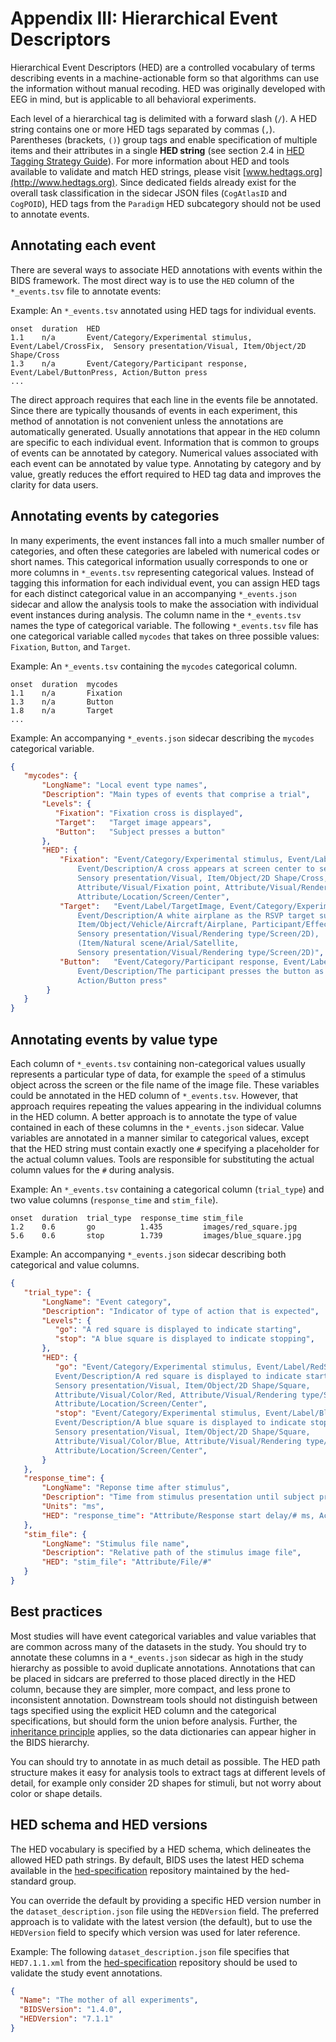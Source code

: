 # Appendix III: Hierarchical Event Descriptors

Hierarchical Event Descriptors (HED) are a controlled vocabulary of terms describing 
events in a machine-actionable form so that algorithms can use the information without
manual recoding. HED was originally developed with EEG in mind, but is applicable to
all behavioral experiments. 

Each level of a hierarchical tag is delimited with a forward slash (`/`). A HED string 
contains one or more HED tags separated by commas (`,`). Parentheses (brackets, `()`) 
group tags and enable specification of multiple items and their attributes in a 
single **HED string** (see section 2.4 in 
[HED Tagging Strategy Guide](http://www.hedtags.org/downloads/HED%20Tagging%20Strategy%20Guide.pdf)).
For more information about HED and tools available to validate and match HED
strings, please visit [www.hedtags.org](http://www.hedtags.org). Since
dedicated fields already exist for the overall task classification in the
sidecar JSON files (`CogAtlasID` and `CogPOID`), HED tags from the `Paradigm`
HED subcategory should not be used to annotate events.

## Annotating each event  

There are several ways to associate HED annotations with events within the BIDS
framework. The most direct way is to use the `HED` column of the `*_events.tsv`
file to annotate events:  

Example: An `*_events.tsv` annotated using HED tags for individual events.

```Text
onset  duration  HED
1.1    n/a       Event/Category/Experimental stimulus, Event/Label/CrossFix,  Sensory presentation/Visual, Item/Object/2D Shape/Cross
1.3    n/a       Event/Category/Participant response, Event/Label/ButtonPress, Action/Button press
...
```

The direct approach requires that each line in the events file be
annotated. Since there are typically thousands of events in each experiment,
this method of annotation is not convenient unless the annotations are
automatically generated. Usually annotations that appear in the `HED` column
are specific to each individual event. Information that is common to groups
of events can be annotated by category. Numerical values associated with each
event can be annotated by value type.  Annotating by category and by value,
greatly reduces the effort required to HED tag data and improves the clarity
for data users.

## Annotating events by categories  

In many experiments, the event instances fall into a much smaller number of
categories, and often these categories are labeled with numerical codes or short names.
This categorical information usually corresponds to one or more columns in `*_events.tsv`
representing categorical values. Instead of tagging this information for each
individual event, you can assign HED tags for each distinct categorical value 
in an accompanying `*_events.json` sidecar and allow the analysis tools to make
the association with individual event instances during analysis.  The column
name in the `*_events.tsv` names the type of categorical variable. The following
`*_events.tsv` file has one categorical variable called `mycodes` that takes 
on three possible values: `Fixation`, `Button`, and `Target`.

Example: An `*_events.tsv` containing the `mycodes` categorical column.

```Text
onset  duration  mycodes
1.1    n/a       Fixation
1.3    n/a       Button
1.8    n/a       Target
...

```
 
Example: An accompanying `*_events.json` sidecar describing the `mycodes` categorical variable.

```JSON
{
   "mycodes": {
       "LongName": "Local event type names",
       "Description": "Main types of events that comprise a trial",
       "Levels": {
          "Fixation": "Fixation cross is displayed",
          "Target":   "Target image appears",
          "Button":   "Subject presses a button"
       },     
       "HED": {
           "Fixation": "Event/Category/Experimental stimulus, Event/Label/CrossFix,
               Event/Description/A cross appears at screen center to serve as a fixation point,
               Sensory presentation/Visual, Item/Object/2D Shape/Cross,
               Attribute/Visual/Fixation point, Attribute/Visual/Rendering type/Screen,
               Attribute/Location/Screen/Center",
           "Target":   "Event/Label/TargetImage, Event/Category/Experimental stimulus,
               Event/Description/A white airplane as the RSVP target superimposed on a satellite image is displayed.,
               Item/Object/Vehicle/Aircraft/Airplane, Participant/Effect/Cognitive/Target,
               Sensory presentation/Visual/Rendering type/Screen/2D),
               (Item/Natural scene/Arial/Satellite,
               Sensory presentation/Visual/Rendering type/Screen/2D)",
           "Button":   "Event/Category/Participant response, Event/Label/PressButton, 
               Event/Description/The participant presses the button as soon as the target is visible,
               Action/Button press"
        }
   }
}
```

## Annotating events by value type

Each column of `*_events.tsv` containing non-categorical values usually represents a particular type of data, for
example the `speed` of a stimulus object across the screen or the file name of the image file. These variables
could be annotated in the HED column of `*_events.tsv`. However, that approach requires repeating the values
appearing in the individual columns in the HED column. A better approach is to annotate the type of value
contained in each of these columns in the `*_events.json` sidecar. Value variables are annotated in a manner 
similar to categorical values, except that the HED string must contain exactly one `#` specifying a placeholder
for the actual column values. Tools are responsible for substituting the actual column values for the `#` during
analysis.

Example: An `*_events.tsv` containing a categorical column (`trial_type`) and two value
columns (`response_time` and `stim_file`).


```Text
onset  duration  trial_type  response_time stim_file
1.2    0.6       go          1.435         images/red_square.jpg
5.6    0.6       stop        1.739         images/blue_square.jpg
```
Example: An accompanying `*_events.json` sidecar describing both categorical and value columns. 

```JSON
{
   "trial_type": {
       "LongName": "Event category",
       "Description": "Indicator of type of action that is expected",
       "Levels": {
          "go": "A red square is displayed to indicate starting",
          "stop": "A blue square is displayed to indicate stopping",
       },
       "HED": {
          "go": "Event/Category/Experimental stimulus, Event/Label/RedSquare,
          Event/Description/A red square is displayed to indicate starting,
          Sensory presentation/Visual, Item/Object/2D Shape/Square,
          Attribute/Visual/Color/Red, Attribute/Visual/Rendering type/Screen,
          Attribute/Location/Screen/Center",
          "stop": "Event/Category/Experimental stimulus, Event/Label/BlueSquare,
          Event/Description/A blue square is displayed to indicate stopping,
          Sensory presentation/Visual, Item/Object/2D Shape/Square,
          Attribute/Visual/Color/Blue, Attribute/Visual/Rendering type/Screen,
          Attribute/Location/Screen/Center",
       }
   },
   "response_time": {
       "LongName": "Reponse time after stimulus",
       "Description": "Time from stimulus presentation until subject presses button",
       "Units": "ms",
       "HED": "response_time": "Attribute/Response start delay/# ms, Action/Button press"
   },
   "stim_file": {
       "LongName": "Stimulus file name",
       "Description": "Relative path of the stimulus image file",
       "HED": "stim_file": "Attribute/File/#"
   }
}
```

## Best practices

Most studies will have event categorical variables and value variables that are common across many
of the datasets in the study. You should try to annotate these columns in a `*_events.json` sidecar
as high in the study hierarchy as possible to avoid duplicate annotations. Annotations that can be
placed in sidcars are preferred to those placed directly in the HED column, because they are simpler,
more compact, and less prone to inconsistent annotation. Downstream tools should not distinguish 
between tags specified using the explicit HED column and the categorical specifications, but should
form the union before analysis. Further, the [inheritance principle](../02-common-principles.md#the-inheritance-principle)
applies, so the data dictionaries can appear higher in the BIDS hierarchy. 

You can should try to annotate in as much detail as possible. The HED path structure makes it easy
for analysis tools to extract tags at different levels of detail, for example only consider 2D
shapes for stimuli, but not worry about color or shape details.  


## HED schema and HED versions

The HED vocabulary is specified by a HED schema, which delineates the allowed 
HED path strings. By default, BIDS uses the latest HED schema available in the
[hed-specification](https://github.com/hed-standard/hed-specification/tree/master/hedxml) repository
maintained by the hed-standard group. 

You can override the default by providing a specific HED version number in the 
`dataset_description.json` file using the `HEDVersion` field. 
The preferred approach is to validate with the latest version (the default), 
but to use the `HEDVersion` field to specify which version was used for later reference.  

Example: The following `dataset_description.json` file specifies that 
`HED7.1.1.xml` from the [hed-specification](https://github.com/hed-standard/hed-specification/tree/master/hedxml) repository
should be used to validate the study event annotations.

```JSON
{
  "Name": "The mother of all experiments",
  "BIDSVersion": "1.4.0",
  "HEDVersion": "7.1.1"
}
```
